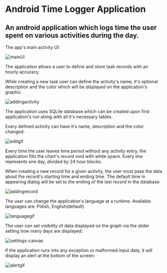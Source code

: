 # Android Time Logger Application

An android application which logs time the user spent on various activities during the day.
---

The app's main activity UI:

![mainUI](http://i.imgur.com/oKP5AXb.png)

The application allows a user to define and store task records with an hourly accuracy. 

While creating a new task user can define the activity's name, it's optional description and the color which will be displayed on the application's graphic.

![addingactivity](https://media.giphy.com/media/26xBxvZwLgQBFWdb2/source.gif)

The application uses SQLite database which can be created upon first application's run along with all it's necessary tables.
 
Every defined activity can have it's name, description and the color changed:
 
 ![editgif](https://media.giphy.com/media/26xBNXhCpwArbi8JW/source.gif) 
 
 
 Every time the user leaves time period without any activity entry, the application fills the chart's record void with
  white space.
  Every line represents one day, divided by 24 hour blocks. 
  

  When creating a new record for a given activity, the user must pass the data about the record's starting time 
  and ending time. The default time in appearing dialog will be set to the ending of the last record in the database.
  
  ![addingrecord](https://media.giphy.com/media/l3q2ZxJAqDObN3htu/source.gif)
    
  
  The user can change the application's language at a runtime. Available languages are: Polish, English(default)
  
  ![languagegif](https://media.giphy.com/media/26xBQSPMy64G4GKU8/source.gif)
  
  
  The user can set visibility of data displayed on the graph via the slider setting how many days are displayed:
  
  ![settings-canvas](https://media.giphy.com/media/26xBC5gmuOmoSiORi/source.gif)
  
  If the application runs into any exception or malformed input data, it will display an alert at the bottom of the screen:
  
  ![alertgif](https://media.giphy.com/media/26xBDrGxBMzrpXGhy/source.gif)
  
  
